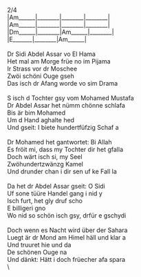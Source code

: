 2/4\
|Am\_\_\_\_\_\_|\_\_\_\_\_\_\_\_|\_\_\_\_\_\_\_\_|\_\_\_\_\_\_\_\_|\
|Am\_\_\_\_\_\_|\_\_\_\_\_\_\_\_|\_\_\_\_\_\_\_\_|\_\_\_\_\_\_\_\_|\
|Dm\_\_\_\_\_\_|\_\_\_\_\_\_\_\_|Am\_\_\_\_\_\_|\_\_\_\_\_\_\_\_|\
|E\_\_\_\_\_\_\_|\_\_\_\_\_\_\_\_|Am\_\_\_\_\_\_|\
\
Dr&nbsp;Sidi&nbsp;Abdel&nbsp;Assar&nbsp;vo&nbsp;El&nbsp;Hama\
Het&nbsp;mal&nbsp;am&nbsp;Morge&nbsp;früe&nbsp;no&nbsp;im&nbsp;Pijama\
Ir&nbsp;Strass&nbsp;vor&nbsp;dr&nbsp;Moschee\
Zwöi&nbsp;schöni&nbsp;Ouge&nbsp;gseh\
Das&nbsp;isch&nbsp;dr&nbsp;Afang&nbsp;worde&nbsp;vo&nbsp;sim&nbsp;Drama\
\
S&nbsp;isch&nbsp;d&nbsp;Tochter&nbsp;gsy&nbsp;vom&nbsp;Mohamed&nbsp;Mustafa\
Dr&nbsp;Abdel&nbsp;Assar&nbsp;het&nbsp;nümm&nbsp;chönne&nbsp;schlafa\
Bis&nbsp;är&nbsp;bim&nbsp;Mohamed\
Um&nbsp;d&nbsp;Hand&nbsp;aghalte&nbsp;hed\
Und&nbsp;gseit:&nbsp;I&nbsp;biete&nbsp;hundertfüfzig&nbsp;Schaf&nbsp;a\
\
Dr&nbsp;Mohamed&nbsp;het&nbsp;gantwortet:&nbsp;Bi&nbsp;Allah\
Es&nbsp;fröit&nbsp;mi,&nbsp;dass&nbsp;my&nbsp;Tochter&nbsp;dir&nbsp;het&nbsp;gfalla\
Doch&nbsp;wärt&nbsp;isch&nbsp;si,&nbsp;my&nbsp;Seel\
Zwöhundertzwänzg&nbsp;Kamel\
Und&nbsp;drunder&nbsp;chan&nbsp;i&nbsp;dir&nbsp;sen&nbsp;uf&nbsp;ke&nbsp;Fall&nbsp;la\
\
Da&nbsp;het&nbsp;dr&nbsp;Abdel&nbsp;Assar&nbsp;gseit:&nbsp;O&nbsp;Sidi\
Uf&nbsp;sone&nbsp;tüüre&nbsp;Handel&nbsp;gang&nbsp;i&nbsp;nid&nbsp;y\
Isch&nbsp;furt,&nbsp;het&nbsp;gly&nbsp;druf&nbsp;scho\
E&nbsp;billigeri&nbsp;gno\
Wo&nbsp;nid&nbsp;so&nbsp;schön&nbsp;isch&nbsp;gsy,&nbsp;drfür&nbsp;e&nbsp;gschydi\
\
Doch&nbsp;wenn&nbsp;es&nbsp;Nacht&nbsp;wird&nbsp;über&nbsp;der&nbsp;Sahara\
Luegt&nbsp;är&nbsp;dr&nbsp;Mond&nbsp;am&nbsp;Himel&nbsp;häll&nbsp;und&nbsp;klar&nbsp;a\
Und&nbsp;truuret&nbsp;hie&nbsp;und&nbsp;da\
De&nbsp;schönen&nbsp;Ouge&nbsp;na\
Und&nbsp;dänkt:&nbsp;Hätt&nbsp;i&nbsp;doch&nbsp;früecher&nbsp;afa&nbsp;spara\
\
